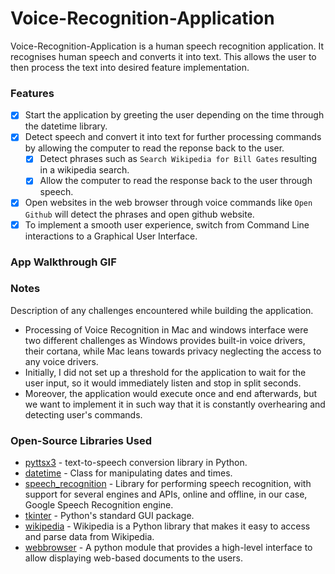 # Voice-Recognition-Application
Voice-Recognition-Application is a human speech recognition application. It recognises human speech and converts it into text.
This allows the user to then process the text into desired feature implementation.

### Features
- [x] Start the application by greeting the user depending on the time through the datetime library.
- [x] Detect speech and convert it into text for further processing commands by allowing the computer to read the reponse back to the user.
  - [x] Detect phrases such as `Search Wikipedia for Bill Gates` resulting in a wikipedia search.
  - [x] Allow the computer to read the response back to the user through speech.
- [x] Open websites in the web browser through voice commands like `Open Github` will detect the phrases and open github website.
- [x] To implement a smooth user experience, switch from Command Line interactions to a Graphical User Interface.

### App Walkthrough GIF

### Notes
Description of any challenges encountered while building the application.
- Processing of Voice Recognition in Mac and windows interface were two different challenges as Windows provides built-in voice drivers, their cortana, while Mac leans towards privacy neglecting the access to any voice drivers.
- Initially, I did not set up a threshold for the application to wait for the user input, so it would immediately listen and stop in split seconds.
- Moreover, the application would execute once and end afterwards, but we want to implement it in such way that it is constantly overhearing and detecting user's commands.
### Open-Source Libraries Used
- [pyttsx3](https://pypi.org/project/pyttsx3/) - text-to-speech conversion library in Python.
- [datetime](https://docs.python.org/3/library/datetime.html) - Class for manipulating dates and times.
- [speech_recognition](https://pypi.org/project/SpeechRecognition/) - Library for performing speech recognition, with support for several engines and APIs, online and offline, in our case, Google Speech Recognition engine.
- [tkinter](https://docs.python.org/3/library/tkinter.html) - Python's standard GUI package.
- [wikipedia](https://pypi.org/project/wikipedia/) - Wikipedia is a Python library that makes it easy to access and parse data from Wikipedia.
- [webbrowser](https://docs.python.org/3/library/webbrowser.html) - A python module that provides a high-level interface to allow displaying web-based documents to the users.